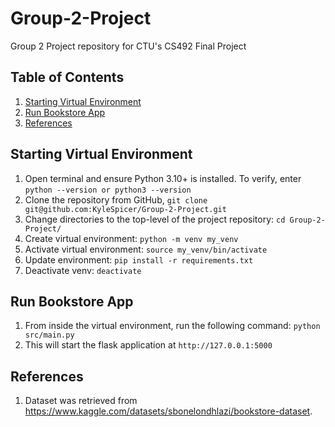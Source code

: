 # Group-2-Project

Group 2 Project repository for CTU's CS492 Final Project

## Table of Contents
1. [Starting Virtual Environment](#starting-virtual-environment)
1. [Run Bookstore App](#run-bookstore-app)
1. [References](#references)

## Starting Virtual Environment

1. Open terminal and ensure Python 3.10+ is installed. To verify, enter `python --version or python3 --version`
1. Clone the repository from GitHub, `git clone git@github.com:KyleSpicer/Group-2-Project.git`
1. Change directories to the top-level of the project repository: `cd Group-2-Project/`
1. Create virtual environment: `python -m venv my_venv`
1. Activate virtual environment: `source my_venv/bin/activate`
1. Update environment: `pip install -r requirements.txt`
1. Deactivate venv: `deactivate`

## Run Bookstore App

1. From inside the virtual environment, run the following command: `python src/main.py`
1. This will start the flask application at `http://127.0.0.1:5000`

## References

1. Dataset was retrieved from https://www.kaggle.com/datasets/sbonelondhlazi/bookstore-dataset.